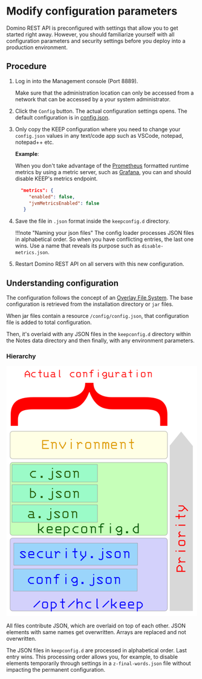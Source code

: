 # Modify configuration parameters

Domino REST API is preconfigured with settings that allow you to get started right away. However, you should familiarize yourself with all configuration parameters and security settings before you deploy into a production environment.

## Procedure

1. Log in into the Management console (Port 8889).

    Make sure that the administration location can only be accessed from a network that can be accessed by a your system administrator.

2. Click the `Config` button. The actual configuration settings opens. The default configuration is in [config.json](../../references/parameters.md).
3. Only copy the KEEP configuration where you need to change your `config.json` values in any text/code app such as VSCode, notepad, notepad++ etc.

    **Example**:
       
    When you don't take advantage of the [Prometheus](https://prometheus.io/) formatted runtime metrics by using a metric server, such as [Grafana](https://grafana.com/), you can and should disable KEEP's metrics endpoint.

    ```json
      "metrics": {
         "enabled": false,
         "jvmMetricsEnabled": false
       }
      ```

4. Save the file in `.json` format inside the `keepconfig.d` directory.

    !!!note "Naming your json files"
        The config loader processes JSON files in alphabetical order. So when you have conflicting entries, the last one wins. Use a name that reveals its purpose such as `disable-metrics.json`.

5. Restart Domino REST API on all servers with this new configuration.

## Understanding configuration

The configuration follows the concept of an [Overlay File System](https://en.wikipedia.org/wiki/OverlayFS). The base configuration is retrieved from the installation directory or `jar` files.

When jar files contain a resource `/config/config.json`, that configuration file is added to total configuration.

Then, it's overlaid with any JSON files in the `keepconfig.d` directory within the Notes data directory and then finally, with any environment parameters.

### Hierarchy

![The call hierarchy](../../assets/images/ActualConfiguration.png)

All files contribute JSON, which are overlaid on top of each other. JSON elements with same names get overwritten. Arrays are replaced and not overwritten.

The JSON files in `keepconfig.d` are processed in alphabetical order. Last entry wins. This processing order allows you, for example, to disable elements temporarily through settings in a `z-final-words.json` file without impacting the permanent configuration.
